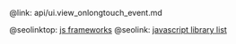 @link: api/ui.view_onlongtouch_event.md

@seolinktop: [js frameworks](https://webix.com)
@seolink: [javascript library list](https://webix.com/widget/list/)